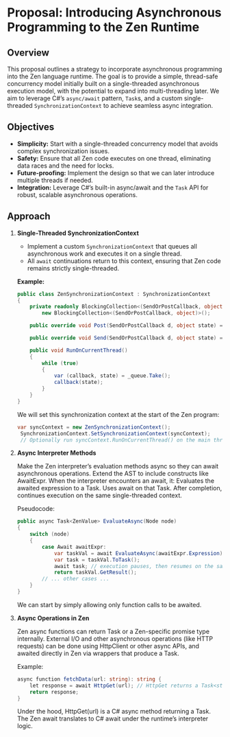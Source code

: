 # Proposal: Introducing Asynchronous Programming to the Zen Runtime

## Overview

This proposal outlines a strategy to incorporate asynchronous programming into the Zen language runtime. The goal is to provide a simple, thread-safe concurrency model initially built on a single-threaded asynchronous execution model, with the potential to expand into multi-threading later. We aim to leverage C#’s `async/await` pattern, `Task`s, and a custom single-threaded `SynchronizationContext` to achieve seamless async integration.

## Objectives

- **Simplicity:** Start with a single-threaded concurrency model that avoids complex synchronization issues.
- **Safety:** Ensure that all Zen code executes on one thread, eliminating data races and the need for locks.
- **Future-proofing:** Implement the design so that we can later introduce multiple threads if needed.
- **Integration:** Leverage C#’s built-in async/await and the `Task` API for robust, scalable asynchronous operations.

## Approach

1. **Single-Threaded SynchronizationContext**

   - Implement a custom `SynchronizationContext` that queues all asynchronous work and executes it on a single thread.
   - All `await` continuations return to this context, ensuring that Zen code remains strictly single-threaded.
   
   **Example:**
   ```csharp
   public class ZenSynchronizationContext : SynchronizationContext
   {
       private readonly BlockingCollection<(SendOrPostCallback, object)> _queue = 
           new BlockingCollection<(SendOrPostCallback, object)>();

       public override void Post(SendOrPostCallback d, object state) => _queue.Add((d, state));

       public override void Send(SendOrPostCallback d, object state) => d(state);

       public void RunOnCurrentThread()
       {
           while (true)
           {
               var (callback, state) = _queue.Take();
               callback(state);
           }
       }
   }
   ```

   We will set this synchronization context at the start of the Zen program:
   ```csharp
   var syncContext = new ZenSynchronizationContext();
    SynchronizationContext.SetSynchronizationContext(syncContext);
    // Optionally run syncContext.RunOnCurrentThread() on the main thread
    ```

2. **Async Interpreter Methods**

    Make the Zen interpreter’s evaluation methods async so they can await asynchronous operations.
    Extend the AST to include constructs like AwaitExpr.
    When the interpreter encounters an await, it:
    Evaluates the awaited expression to a Task.
    Uses await on that Task.
    After completion, continues execution on the same single-threaded context.

    Pseudocode:
    ```csharp
    public async Task<ZenValue> EvaluateAsync(Node node)
    {
        switch (node)
        {
            case Await awaitExpr:
                var taskVal = await EvaluateAsync(awaitExpr.Expression);
                var task = taskVal.ToTask();
                await task; // execution pauses, then resumes on the same thread
                return taskVal.GetResult();
            // ... other cases ...
        }
    }
    ```

    We can start by simply allowing only function calls to be awaited.

3. **Async Operations in Zen**

    Zen async functions can return Task or a Zen-specific promise type internally.
    External I/O and other asynchronous operations (like HTTP requests) can be done using HttpClient or other async APIs, and awaited directly in Zen via wrappers that produce a Task.

    Example:
    ```csharp
    async function fetchData(url: string): string {
        let response = await HttpGet(url); // HttpGet returns a Task<string>
        return response;
    }
    ```
    Under the hood, HttpGet(url) is a C# async method returning a Task<string>. The Zen await translates to C# await under the runtime’s interpreter logic.